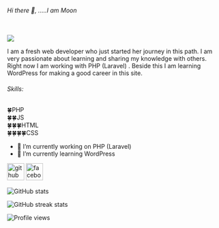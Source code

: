 ###### Hi there 👋, .....I am Moon <br><br>
![](https://scontent.fdac5-2.fna.fbcdn.net/v/t39.30808-6/323415955_501122898820308_825269766324976598_n.jpg?stp=dst-jpg_p960x960&_nc_cat=107&ccb=1-7&_nc_sid=730e14&_nc_eui2=AeF6pUcevWtnWHxewfJjlRLOGrBqRtZTgroasGpG1lOCur8yi11y_W4eII72cXiIEEs5bUAmxqBrjtRpK4Q-KFWA&_nc_ohc=WEfRRR2rnXUAX8PUae0&tn=Q7NPCfiJbcPTNOPz&_nc_ht=scontent.fdac5-2.fna&oh=00_AfBLZ3eFhlN4n3IOvou0zfBvC-1iys4EViloVmaeEfEicw&oe=63B8905A)

I am a fresh web developer who just started her journey in this path. I am very passionate about learning and sharing my knowledge with others. Right now I am working with PHP (Laravel) . Beside this I am learning WordPress for making a good career in this site.

###### Skills:<br>
🍀PHP <br>
🍀🍀JS <br>
🍀🍀🍀HTML <br>
🍀🍀🍀🍀CSS <br>

- 🔭 I’m currently working on PHP (Laravel) 
- 🌱 I’m currently learning WordPress 


[<img src='https://cdn.jsdelivr.net/npm/simple-icons@3.0.1/icons/github.svg' alt='github' height='40'>](https://github.com/shahidaahmedmoon)  [<img src='https://cdn.jsdelivr.net/npm/simple-icons@3.0.1/icons/facebook.svg' alt='facebook' height='40'>](https://www.facebook.com/https://www.facebook.com/shahidaahmed.moon)  

![GitHub stats](https://github-readme-stats.vercel.app/api?username=shahidaahmedmoon&show_icons=true)  

![GitHub streak stats](https://streak-stats.demolab.com/?user=shahidaahmedmoon)  

![Profile views](https://gpvc.arturio.dev/shahidaahmedmoon)  
